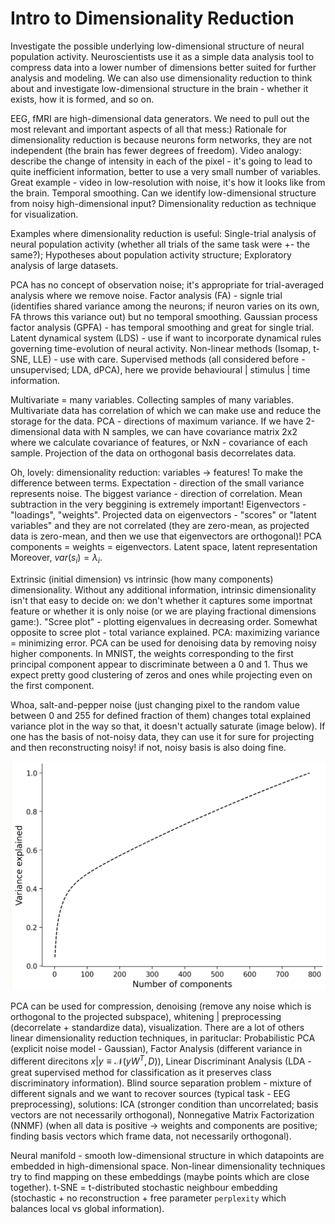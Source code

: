 # Intro to Dimensionality Reduction

Investigate the possible underlying low-dimensional structure of neural population activity. Neuroscientists use it as a simple data analysis tool to compress data into a lower number of dimensions better suited for further analysis and modeling. We can also use dimensionality reduction to think about and investigate low-dimensional structure in the brain - whether it exists, how it is formed, and so on.

EEG, fMRI are high-dimensional data generators. We need to pull out the most relevant and important aspects of all that mess:) Rationale for dimensionality reduction is because neurons form networks, they are not independent (the brain has fewer degrees of freedom). Video analogy: describe the change of intensity in each of the pixel - it's going to lead to quite inefficient information, better to use a very small number of variables. Great example - video in low-resolution with noise, it's how it looks like from the brain. Temporal smoothing. Can we identify low-dimensional structure from noisy high-dimensional input? Dimensionality reduction as technique for visualization.

Examples where dimensionality reduction is useful: Single-trial analysis of neural population activity (whether all trials of the same task were +- the same?); Hypotheses about population activity structure; Exploratory analysis of large datasets.

PCA has no concept of observation noise; it's appropriate for trial-averaged analysis where we remove noise. Factor analysis (FA) - signle trial (identifies shared variance among the neurons; if neuron varies on its own, FA throws this variance out) but no temporal smoothing. Gaussian process factor analysis (GPFA) - has temporal smoothing and great for single trial. Latent dynamical system (LDS) - use if want to incorporate dynamical rules governing time-evolution of neural activity. Non-linear methods (Isomap, t-SNE, LLE) - use with care. Supervised methods (all considered before - unsupervised; LDA, dPCA), here we provide behavioural | stimulus | time information.

Multivariate = many variables. Collecting samples of many variables. Multivariate data has correlation of which we can make use and reduce the storage for the data. PCA - directions of maximum variance. If we have 2-dimensional data with N samples, we can have covariance matrix 2x2 where we calculate covariance of features, or NxN - covariance of each sample. Projection of the data on orthogonal basis decorrelates data.

Oh, lovely: dimensionality reduction: variables -> features! To make the difference between terms. Expectation - direction of the small variance represents noise. The biggest variance - direction of correlation. Mean subtraction in the very beggining is extremely important! Eigenvectors - "loadings", "weights". Projected data on eigenvectors - "scores" or "latent variables" and they are not correlated (they are zero-mean, as projected data is zero-mean, and then we use that eigenvectors are orthogonal)! PCA components = weights = eigenvectors. Latent space, latent representation Moreover, $var(s_i) = \lambda_i$.

Extrinsic (initial dimension) vs intrinsic (how many components) dimensionality. Without any additional information, intrinsic dimensionality isn't that easy to decide on: we don't whether it captures some importnat feature or whether it is only noise (or we are playing fractional dimensions game:). "Scree plot" - plotting eigenvalues in decreasing order. Somewhat opposite to scree plot - total variance explained. PCA: maximizing variance = minimizing error. PCA can be used for denoising data by removing noisy higher components. In MNIST, the weights corresponding to the first principal component appear to discriminate between a 0 and 1. Thus we expect pretty good clustering of zeros and ones while projecting even on the first component.

Whoa, salt-and-pepper noise (just changing pixel to the random value between 0 and 255 for defined fraction of them) changes total explained variance plot in the way so that, it doesn't actually saturate (image below). If one has the basis of not-noisy data, they can use it for sure for projecting and then reconstructing noisy! if not, noisy basis is also doing fine.

![Total exaplined variance plot in case of salt-and-pepper noise](../images/pca.png)

PCA can be used for compression, denoising (remove any noise which is orthogonal to the projected subspace), whitening | preprocessing (decorrelate + standardize data), visualization. There are a lot of others linear dimensionality reduction techniques, in parituclar: Probabilistic PCA (explicit noise model - Gaussian), Factor Analysis (different variance in different direcitons $x|y \equiv \mathcal{N}(yW^{T}, D)$), Linear Discriminant Analysis (LDA - great supervised method for classification as it preserves class discriminatory information). Blind source separation problem - mixture of different signals and we want to recover sources (typical task - EEG preprocessing), solutions: ICA (stronger condition than uncorrelated; basis vectors are not necessarily orthogonal), Nonnegative Matrix Factorization (NNMF) (when all data is positive -> weights and components are positive; finding basis vectors which frame data, not necessarily orthogonal).

Neural manifold - smooth low-dimensional structure in which datapoints are embedded in high-dimensional space. Non-linear dimensionality techniques try to find mapping on these embeddings (maybe points which are close together). t-SNE = t-distributed stochastic neighbour embedding (stochastic + no reconstruction + free parameter `perplexity` which balances local vs global information).
